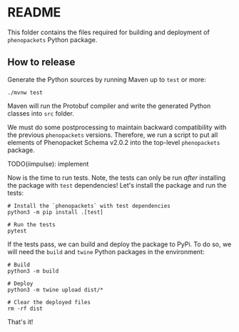 # README

This folder contains the files required for building and deployment of `phenopackets` Python package.

## How to release

Generate the Python sources by running Maven up to `test` or more:

```shell
./mvnw test
```

Maven will run the Protobuf compiler and write the generated Python classes into `src` folder.

We must do some postprocessing to maintain backward compatibility with the previous `phenopackets` versions.
Therefore, we run a script to put all elements of Phenopacket Schema v2.0.2 into the top-level `phenopackets` package.

TODO(iimpulse): implement

Now is the time to run tests. Note, the tests can only be run *after* installing the package with `test` dependencies!
Let's install the package and run the tests:

```shell
# Install the `phenopackets` with test dependencies
python3 -m pip install .[test]

# Run the tests
pytest
```

If the tests pass, we can build and deploy the package to PyPi. 
To do so, we will need the `build` and `twine` Python packages in the environment:

```shell
# Build
python3 -m build

# Deploy
python3 -m twine upload dist/*

# Clear the deployed files
rm -rf dist 
```

That's it!